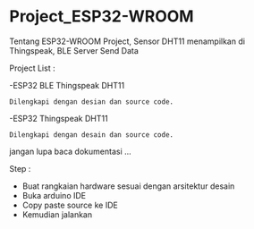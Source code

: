 # Project_ESP32-WROOM
Tentang ESP32-WROOM Project, Sensor DHT11 menampilkan di Thingspeak, BLE Server Send Data

Project List :

  -ESP32 BLE Thingspeak DHT11
    
    Dilengkapi dengan desian dan source code.
    
  -ESP32 Thingspeak DHT11
    
    Dilengkapi dengan desain dan source code.
    
jangan lupa baca dokumentasi ...

Step :
 - Buat rangkaian hardware sesuai dengan arsitektur desain
 - Buka arduino IDE
 - Copy paste source ke IDE
 - Kemudian jalankan

